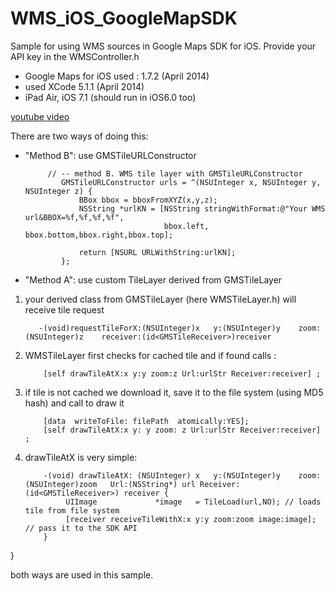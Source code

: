 WMS_iOS_GoogleMapSDK 
==============

Sample for using WMS sources in Google Maps SDK for iOS.
Provide your API key in the WMSController.h
* Google Maps for iOS used : 1.7.2 (April 2014)
* used XCode 5.1.1 (April 2014)
* iPad Air, iOS 7.1 (should run in iOS6.0 too)

[youtube video](http://www.youtube.com/watch?v=dd6uj5dfm6A)


There are two ways of doing this:
- "Method B": use GMSTileURLConstructor

           // -- method B. WMS tile layer with GMSTileURLConstructor
              GMSTileURLConstructor urls = ^(NSUInteger x, NSUInteger y, NSUInteger z) {
                  BBox bbox = bboxFromXYZ(x,y,z);
                  NSString *urlKN = [NSString stringWithFormat:@"Your WMS url&BBOX=%f,%f,%f,%f",
                                     bbox.left, bbox.bottom,bbox.right,bbox.top];
                  
                  return [NSURL URLWithString:urlKN];
              };
              
              
- "Method A": use custom TileLayer derived from  GMSTileLayer

 1. your derived class from GMSTileLayer (here WMSTileLayer.h)
 will receive tile request 
        
           -(void)requestTileForX:(NSUInteger)x   y:(NSUInteger)y    zoom:(NSUInteger)z    receiver:(id<GMSTileReceiver>)receiver

            
 2. WMSTileLayer first checks for cached tile and if found calls :
              
            [self drawTileAtX:x y:y zoom:z Url:urlStr Receiver:receiver] ;
 
 3. if tile is not cached we download it, save it to the file system (using MD5 hash) and call to draw it

           
            [data  writeToFile: filePath  atomically:YES];
            [self drawTileAtX:x y: y zoom: z Url:urlStr Receiver:receiver] ;
              
 4. drawTileAtX is very simple:
 
            -(void) drawTileAtX: (NSUInteger) x   y:(NSUInteger)y    zoom:(NSUInteger)zoom   Url:(NSString*) url Receiver: (id<GMSTileReceiver>) receiver {
                 UIImage             *image   = TileLoad(url,NO); // loads tile from file system
                 [receiver receiveTileWithX:x y:y zoom:zoom image:image]; // pass it to the SDK API
            }
    
}

both ways are used in this sample.

